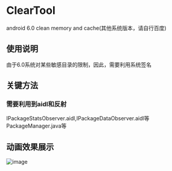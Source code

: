 # ClearTool
android 6.0 clean memory and cache(其他系统版本，请自行百度)
## 使用说明
由于6.0系统对某些敏感目录的限制，因此，需要利用系统签名
## 关键方法
### 需要利用到aidl和反射
IPackageStatsObserver.aidl,IPackageDataObserver.aidl等</br>
PackageManager.java等</br>
## 动画效果展示
![image](https://github.com/helang1991/ClearTool/blob/master/gif/11.gif)</br>
